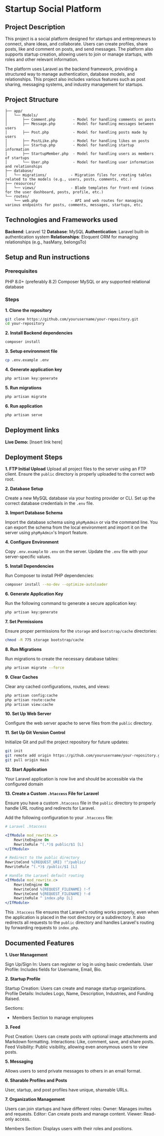 # Startup Social Platform

## Project Description

This project is a social platform designed for startups and entrepreneurs to connect, share ideas, and collaborate. Users can create profiles, share posts, like and comment on posts, and send messages. The platform also supports startup creation, allowing users to join or manage startups, with roles and other relevant information.

The platform uses Laravel as the backend framework, providing a structured way to manage authentication, database models, and relationships. This project also includes various features such as post sharing, messaging systems, and industry management for startups.

## Project Structure

```plaintext
├── app/
│   └── Models/
│       ├── Comment.php        - Model for handling comments on posts
│       ├── Message.php        - Model for handling messages between users
│       ├── Post.php           - Model for handling posts made by users
│       ├── PostLike.php       - Model for handling likes on posts
│       ├── Startup.php        - Model for handling startup information
│       ├── StartupMember.php  - Model for handling users as members of startups
│       └── User.php           - Model for handling user information and relationships
├── database/
│   └── migrations/           - Migration files for creating tables related to the models (e.g., users, posts, comments, etc.)
├── resources/
│   └── views/                - Blade templates for front-end (views for the user dashboard, posts, profile, etc.)
└── routes/
    └── web.php               - API and web routes for managing various endpoints for posts, comments, messages, startups, etc.
```

## Technologies and Frameworks used

**Backend**: Laravel 12
**Database**: MySQL
**Authentication**: Laravel built-in authentication system
**Relationships**: Eloquent ORM for managing relationships (e.g., hasMany, belongsTo)

## Setup and Run instructions

### Prerequisites

PHP 8.0+ (preferably 8.2)
Composer
MySQL or any supported relational database

### Steps

**1. Clone the repository**

```bash
git clone https://github.com/yourusername/your-repository.git
cd your-repository
```

**2. Install Backend dependencies**

```bash
composer install
```

**3. Setup environment file**

```bash
cp .env.example .env
```

**4. Generate application key**

```bash
php artisan key:generate
```

**5. Run migrations**

```bash
php artisan migrate
```

**6. Run application**

```bash
php artisan serve
```

## Deployment links

**Live Demo:** [Insert link here]

## Deployment Steps

**1. FTP Initial Upload**
Upload all project files to the server using an FTP client.
Ensure the `public` directory is properly uploaded to the correct web root.

**2. Database Setup**

Create a new MySQL database via your hosting provider or CLI.
Set up the correct database credentials in the `.env` file.

**3. Import Database Schema**

Import the database schema using `phpMyAdmin` or via the command line.
You can export the schema from the local environment and import it on the server using `phpMyAdmin`'s Import feature.

**4. Configure Environment**

Copy `.env.example` to `.env` on the server.
Update the `.env` file with your server-specific values.

**5. Install Dependencies**

Run Composer to install PHP dependencies:

```bash
composer install --no-dev --optimize-autoloader
```

**6. Generate Application Key**

Run the following command to generate a secure application key:

```bash
php artisan key:generate
```

**7. Set Permissions**

Ensure proper permissions for the `storage` and `bootstrap/cache` directories:

```bash
chmod -R 775 storage bootstrap/cache
```

**8. Run Migrations**

Run migrations to create the necessary database tables:

```bash
php artisan migrate --force
```

**9. Clear Caches**

Clear any cached configurations, routes, and views:

```bash
php artisan config:cache
php artisan route:cache
php artisan view:cache
```

**10. Set Up Web Server**

Configure the web server apache to serve files from the `public` directory.

**11. Set Up Git Version Control**

Initialize Git and pull the project repository for future updates:

```bash
git init
git remote add origin https://github.com/yourusername/your-repository.git
git pull origin main
```

**12. Start Application**

Your Laravel application is now live and should be accessible via the configured domain

**13. Create a Custom `.htaccess` File for Laravel**

Ensure you have a custom `.htaccess` file in the `public` directory to properly handle URL routing and redirects for Laravel.

Add the following configuration to your `.htaccess` file:

```apache
# Laravel .htaccess

<IfModule mod_rewrite.c>
    RewriteEngine On
    RewriteRule ^(.*)$ public/$1 [L]
</IfModule>

# Redirect to the public directory
RewriteCond %{REQUEST_URI} !^/public/
RewriteRule ^(.*)$ /public/$1 [L]

# Handle the Laravel default routing
<IfModule mod_rewrite.c>
    RewriteEngine On
    RewriteCond %{REQUEST_FILENAME} !-f
    RewriteCond %{REQUEST_FILENAME} !-d
    RewriteRule ^ index.php [L]
</IfModule>
```

This `.htaccess` file ensures that Laravel's routing works properly, even when the application is placed in the root directory or a subdirectory. It also redirects all requests to the `public` directory and handles Laravel's routing by forwarding requests to `index.php`.

## Documented Features

**1. User Management**

Sign Up/Sign In: Users can register or log in using basic credentials.
User Profile: Includes fields for Username, Email, Bio.

**2. Startup Profile**

Startup Creation: Users can create and manage startup organizations.
Profile Details: Includes Logo, Name, Description, Industries, and Funding Raised.

Sections:

- Members Section to manage employees

**3. Feed**

Post Creation: Users can create posts with optional image attachments and Markdown formatting.
Interactions: Like, comment, save, and share posts.
Feed Visibility: Public visibility, allowing even anonymous users to view posts.

**5. Messaging**

Allows users to send private messages to others in an email format.

**6. Sharable Profiles and Posts**

User, startup, and post profiles have unique, shareable URLs.

**7. Organization Management**

Users can join startups and have different roles:
Owner: Manages invites and requests.
Editor: Can create posts and manage content.
Viewer: Read-only access.

Members Section: Displays users with their roles and positions.
